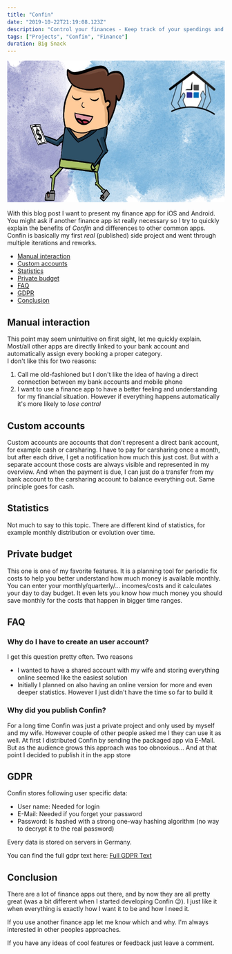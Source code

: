 ```yaml
---
title: "Confin"
date: "2019-10-22T21:19:08.123Z"
description: "Control your finances - Keep track of your spendings and discover places where you can save money"
tags: ["Projects", "Confin", "Finance"]
duration: Big Snack
---
```


![Confin](./confin.png)

With this blog post I want to present my finance app for iOS and Android.  
You might ask if another finance app ist really necessary so I try to quickly explain the benefits of *Confin* 
and differences to other common apps.  
Confin is basically my first *real* (published) side project and went through multiple iterations and reworks.

- [Manual interaction](#manual-interaction)
- [Custom accounts](#custom-accounts)
- [Statistics](#statistics)
- [Private budget](#private-budget)
- [FAQ](#faq)
- [GDPR](#gdpr)
- [Conclusion](#conclusion)

## Manual interaction
This point may seem unintuitive on first sight, let me quickly explain. Most/all other apps are directly linked to 
your bank account and automatically assign every booking a proper category.  
I don't like this for two reasons:
1. Call me old-fashioned but I don't like the idea of having a direct connection between my bank accounts and mobile phone
2. I want to use a finance app to have a better feeling and understanding for my financial situation. However if everything 
happens automatically it's more likely to *lose control*

## Custom accounts
Custom accounts are accounts that don't represent a direct bank account, for example cash or carsharing.
I have to pay for carsharing once a month, but after each drive, I get a notification how much this just cost. 
But with a separate account those costs are always visible and represented in my overview. And when the payment is due, 
I can just do a transfer from my bank account to the carsharing account to balance everything out. Same principle goes 
for cash.

## Statistics

Not much to say to this topic. There are different kind of statistics, for example monthly distribution or evolution over 
time.

## Private budget
This one is one of my favorite features. It is a planning tool for periodic fix costs to help you better understand 
how much money is available monthly. You can enter your monthly/quarterly/... incomes/costs and it calculates your day to 
day budget. It even lets you know how much money you should save monthly for the costs that happen in bigger time ranges.

## FAQ

### Why do I have to create an user account?
I get this question pretty often. Two reasons
* I wanted to have a shared account with my wife and storing everything online seemed like the easiest solution
* Initially I planned on also having an online version for more and even deeper statistics. However I just didn't have 
the time so far to build it

### Why did you publish Confin?
For a long time Confin was just a private project and only used by myself and my wife. However couple of other people asked 
me I they can use it as well. At first I distributed Confin by sending the packaged app via E-Mail. But as the audience grows 
this approach was too obnoxious… And at that point I decided to publish it in the app store

## GDPR
Confin stores following user specific data:
* User name: Needed for login
* E-Mail: Needed if you forget your password
* Password: Is hashed with a strong one-way hashing algorithm (no way to decrypt it to the real password)

Every data is stored on servers in Germany.

You can find the full gdpr text here: [Full GDPR Text](gdpr)



## Conclusion
There are a lot of finance apps out there, and by now they are all pretty great (was a bit different when I started developing 
Confin 😉). I just like it when everything is exactly how I want it to be and how I need it.

If you use another finance app let me know which and why. I'm always interested in other peoples approaches.

If you have any ideas of cool features or feedback just leave a comment.
